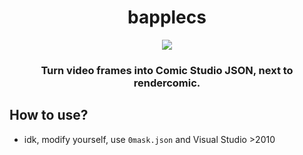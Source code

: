 <h1 align="center">
bapplecs
</h1>

<p align="center"> 
  <kbd>
<img src="https://github.com/Bang1338/bapplecs/assets/75790567/aa3a69b0-8d3a-461f-905e-eeff09892b0e">
  </kbd>
</p>

<h3 align="center">
Turn video frames into Comic Studio JSON, next to rendercomic.
</h3>

## How to use?
* idk, modify yourself, use `0mask.json` and Visual Studio >2010
